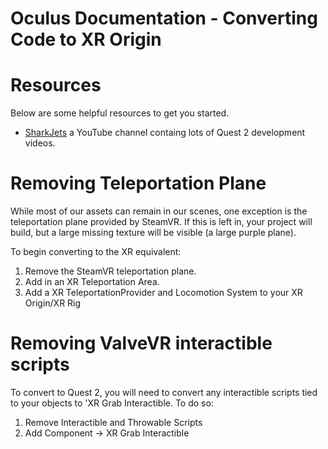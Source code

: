Oculus Documentation - Converting Code to XR Origin
========

# Resources
Below are some helpful resources to get you started.

* [SharkJets](https://www.youtube.com/c/SharkJets/featured) a YouTube channel containg lots of Quest 2 development videos.

# Removing Teleportation Plane
While most of our assets can remain in our scenes, one exception is the teleportation plane provided by SteamVR.
If this is left in, your project will build, but a large missing texture will be visible (a large purple plane).

To begin converting to the XR equivalent:
1. Remove the SteamVR teleportation plane.
2. Add in an XR Teleportation Area.
3. Add a XR TeleportationProvider and Locomotion System to your XR Origin/XR Rig

# Removing ValveVR interactible scripts
To convert to Quest 2, you will need to convert any interactible scripts tied to your objects to 'XR Grab Interactible. To do so:
1. Remove Interactible and Throwable Scripts
2. Add Component -> XR Grab Interactible